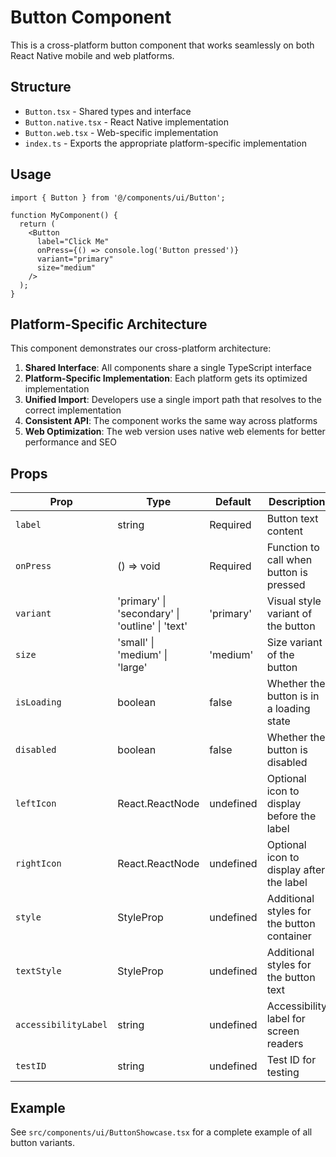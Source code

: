 # Button Component

This is a cross-platform button component that works seamlessly on both React Native mobile and web platforms.

## Structure

- `Button.tsx` - Shared types and interface
- `Button.native.tsx` - React Native implementation
- `Button.web.tsx` - Web-specific implementation
- `index.ts` - Exports the appropriate platform-specific implementation

## Usage

```tsx
import { Button } from '@/components/ui/Button';

function MyComponent() {
  return (
    <Button
      label="Click Me"
      onPress={() => console.log('Button pressed')}
      variant="primary"
      size="medium"
    />
  );
}
```

## Platform-Specific Architecture

This component demonstrates our cross-platform architecture:

1. **Shared Interface**: All components share a single TypeScript interface
2. **Platform-Specific Implementation**: Each platform gets its optimized implementation
3. **Unified Import**: Developers use a single import path that resolves to the correct implementation
4. **Consistent API**: The component works the same way across platforms
5. **Web Optimization**: The web version uses native web elements for better performance and SEO

## Props

| Prop | Type | Default | Description |
|------|------|---------|-------------|
| `label` | string | Required | Button text content |
| `onPress` | () => void | Required | Function to call when button is pressed |
| `variant` | 'primary' \| 'secondary' \| 'outline' \| 'text' | 'primary' | Visual style variant of the button |
| `size` | 'small' \| 'medium' \| 'large' | 'medium' | Size variant of the button |
| `isLoading` | boolean | false | Whether the button is in a loading state |
| `disabled` | boolean | false | Whether the button is disabled |
| `leftIcon` | React.ReactNode | undefined | Optional icon to display before the label |
| `rightIcon` | React.ReactNode | undefined | Optional icon to display after the label |
| `style` | StyleProp<ViewStyle> | undefined | Additional styles for the button container |
| `textStyle` | StyleProp<TextStyle> | undefined | Additional styles for the button text |
| `accessibilityLabel` | string | undefined | Accessibility label for screen readers |
| `testID` | string | undefined | Test ID for testing |

## Example

See `src/components/ui/ButtonShowcase.tsx` for a complete example of all button variants. 